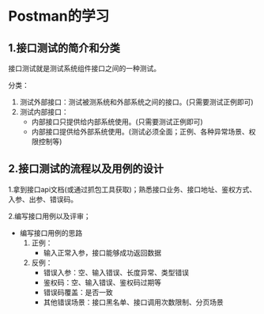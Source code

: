 # Postman的学习

## 1.接口测试的简介和分类

接口测试就是测试系统组件接口之间的一种测试。

分类：

1. 测试外部接口：测试被测系统和外部系统之间的接口。(只需要测试正例即可)
2. 测试内部接口：
   - 内部接口只提供给内部系统使用。(只需要测试正例即可)
   - 内部接口提供给外部系统使用。(测试必须全面；正例、各种异常场景、权限控制等)

## 2.接口测试的流程以及用例的设计

1.拿到接口api文档(或通过抓包工具获取)；熟悉接口业务、接口地址、鉴权方式、入参、出参、错误码。

2.编写接口用例以及评审；

- 编写接口用例的思路
  1. 正例：
     - 输入正常入参，接口能够成功返回数据
  2. 反例：
     - 错误入参：空、输入错误、长度异常、类型错误
     - 鉴权码：空、输入错误、鉴权码过期等
     - 错误码覆盖：是否一致
     - 其他错误场景：接口黑名单、接口调用次数限制、分页场景
